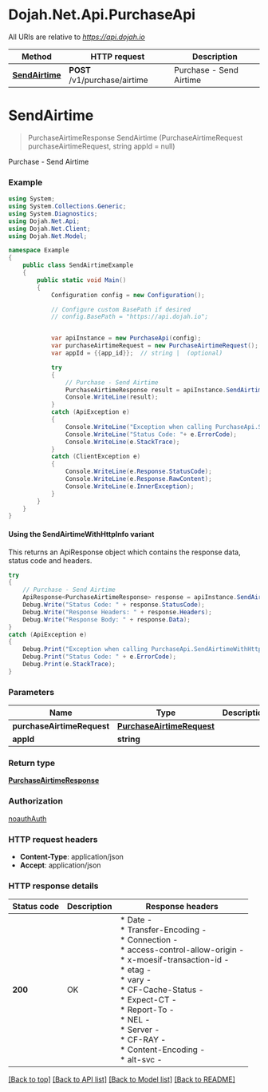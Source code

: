 # Dojah.Net.Api.PurchaseApi

All URIs are relative to *https://api.dojah.io*

| Method | HTTP request | Description |
|--------|--------------|-------------|
| [**SendAirtime**](PurchaseApi.md#sendairtime) | **POST** /v1/purchase/airtime | Purchase - Send Airtime |

<a name="sendairtime"></a>
# **SendAirtime**
> PurchaseAirtimeResponse SendAirtime (PurchaseAirtimeRequest purchaseAirtimeRequest, string appId = null)

Purchase - Send Airtime

### Example
```csharp
using System;
using System.Collections.Generic;
using System.Diagnostics;
using Dojah.Net.Api;
using Dojah.Net.Client;
using Dojah.Net.Model;

namespace Example
{
    public class SendAirtimeExample
    {
        public static void Main()
        {
            Configuration config = new Configuration();

            // Configure custom BasePath if desired
            // config.BasePath = "https://api.dojah.io";


            var apiInstance = new PurchaseApi(config);
            var purchaseAirtimeRequest = new PurchaseAirtimeRequest(); // PurchaseAirtimeRequest | 
            var appId = {{app_id}};  // string |  (optional) 

            try
            {
                // Purchase - Send Airtime
                PurchaseAirtimeResponse result = apiInstance.SendAirtime(purchaseAirtimeRequest, appId);
                Console.WriteLine(result);
            }
            catch (ApiException e)
            {
                Console.WriteLine("Exception when calling PurchaseApi.SendAirtime: " + e.Message);
                Console.WriteLine("Status Code: "+ e.ErrorCode);
                Console.WriteLine(e.StackTrace);
            }
            catch (ClientException e)
            {
                Console.WriteLine(e.Response.StatusCode);
                Console.WriteLine(e.Response.RawContent);
                Console.WriteLine(e.InnerException);
            }
        }
    }
}
```

#### Using the SendAirtimeWithHttpInfo variant
This returns an ApiResponse object which contains the response data, status code and headers.

```csharp
try
{
    // Purchase - Send Airtime
    ApiResponse<PurchaseAirtimeResponse> response = apiInstance.SendAirtimeWithHttpInfo(purchaseAirtimeRequest, appId);
    Debug.Write("Status Code: " + response.StatusCode);
    Debug.Write("Response Headers: " + response.Headers);
    Debug.Write("Response Body: " + response.Data);
}
catch (ApiException e)
{
    Debug.Print("Exception when calling PurchaseApi.SendAirtimeWithHttpInfo: " + e.Message);
    Debug.Print("Status Code: " + e.ErrorCode);
    Debug.Print(e.StackTrace);
}
```

### Parameters

| Name | Type | Description | Notes |
|------|------|-------------|-------|
| **purchaseAirtimeRequest** | [**PurchaseAirtimeRequest**](PurchaseAirtimeRequest.md) |  |  |
| **appId** | **string** |  | [optional]  |

### Return type

[**PurchaseAirtimeResponse**](PurchaseAirtimeResponse.md)

### Authorization

[noauthAuth](../README.md#noauthAuth)

### HTTP request headers

 - **Content-Type**: application/json
 - **Accept**: application/json


### HTTP response details
| Status code | Description | Response headers |
|-------------|-------------|------------------|
| **200** | OK |  * Date -  <br>  * Transfer-Encoding -  <br>  * Connection -  <br>  * access-control-allow-origin -  <br>  * x-moesif-transaction-id -  <br>  * etag -  <br>  * vary -  <br>  * CF-Cache-Status -  <br>  * Expect-CT -  <br>  * Report-To -  <br>  * NEL -  <br>  * Server -  <br>  * CF-RAY -  <br>  * Content-Encoding -  <br>  * alt-svc -  <br>  |

[[Back to top]](#) [[Back to API list]](../README.md#documentation-for-api-endpoints) [[Back to Model list]](../README.md#documentation-for-models) [[Back to README]](../README.md)

